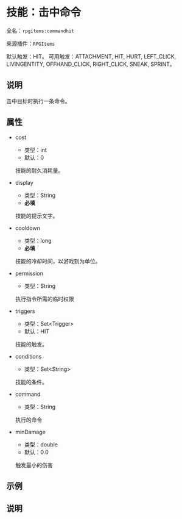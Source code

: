 # 技能：击中命令

<!-- 本文件是通过游戏内 `/rpgitem gen-wiki` 命令生成的。 -->
<!-- 请只在对应的 "beginCustomXXXX" 与 "endCustomXXXX" 间编辑。  -->
<!-- 如果您想修改技能或其属性的描述， -->
<!-- 请修改 "resources/lang/zh_CN.yml" 中对应的项。 -->

全名：`rpgitems:commandhit`

来源插件：`RPGItems`

默认触发：HIT。
可用触发：ATTACHMENT, HIT, HURT, LEFT_CLICK, LIVINGENTITY, OFFHAND_CLICK, RIGHT_CLICK, SNEAK, SPRINT。

<!-- beginCustomHeader -->
<!-- endCustomHeader -->

## 说明

击中目标时执行一条命令。
<!-- beginCustomDescription -->
<!-- endCustomDescription -->

## 属性

* cost

  * 类型：int
  * 默认：0

  技能的耐久消耗量。

* display

  * 类型：String
  * **必填**

  技能的提示文字。

* cooldown

  * 类型：long
  * **必填**

  技能的冷却时间，以游戏刻为单位。

* permission

  * 类型：String

  执行指令所需的临时权限

* triggers

  * 类型：Set&lt;Trigger&gt;
  * 默认：HIT

  技能的触发。

* conditions

  * 类型：Set&lt;String&gt;

  技能的条件。

* command

  * 类型：String

  执行的命令

* minDamage

  * 类型：double
  * 默认：0.0

  触发最小的伤害

<!-- beginCustomProperties -->
<!-- endCustomProperties -->

## 示例

<!-- beginCustomExample -->
<!-- endCustomExample -->

## 说明

<!-- beginCustomNote -->
<!-- endCustomNote -->